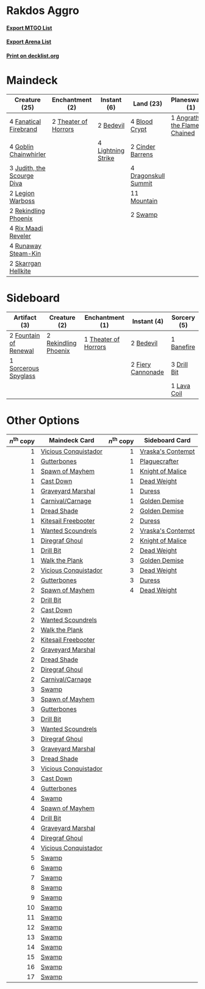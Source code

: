 # Rakdos Aggro

#### [Export MTGO List](../collection/Rakdos%20Aggro/Rakdos%20Aggro.txt)
#### [Export Arena List](../collection/Rakdos%20Aggro/Rakdos%20Aggro_arena.txt)
#### [Print on decklist.org](http://decklist.org/?deckmain=1%09Angrath,%20the%20Flame-Chained%0A2%09Bedevil%0A4%09Blood%20Crypt%0A2%09Cinder%20Barrens%0A4%09Dragonskull%20Summit%0A4%09Fanatical%20Firebrand%0A4%09Goblin%20Chainwhirler%0A3%09Judith,%20the%20Scourge%20Diva%0A3%09Lava%20Coil%0A2%09Legion%20Warboss%0A4%09Lightning%20Strike%0A11%09Mountain%0A2%09Rekindling%20Phoenix%0A4%09Rix%20Maadi%20Reveler%0A4%09Runaway%20Steam-Kin%0A2%09Skarrgan%20Hellkite%0A2%09Swamp%0A2%09Theater%20of%20Horrors&deckside=1%09Banefire%0A2%09Bedevil%0A3%09Drill%20Bit%0A2%09Fiery%20Cannonade%0A2%09Fountain%20of%20Renewal%0A1%09Lava%20Coil%0A2%09Rekindling%20Phoenix%0A1%09Sorcerous%20Spyglass%0A1%09Theater%20of%20Horrors)
# Maindeck

|                                            Creature (25)                                            |                                        Enchantment (2)                                        |                                         Instant (6)                                         |                                           Land (23)                                           |                                           Planeswalker (1)                                            |                                     Sorcery (3)                                      |
|-----------------------------------------------------------------------------------------------------|-----------------------------------------------------------------------------------------------|---------------------------------------------------------------------------------------------|-----------------------------------------------------------------------------------------------|-------------------------------------------------------------------------------------------------------|--------------------------------------------------------------------------------------|
|4 [Fanatical Firebrand](http://gatherer.wizards.com/Pages/Card/Details.aspx?multiverseid=439758)     |2 [Theater of Horrors](http://gatherer.wizards.com/Pages/Card/Details.aspx?multiverseid=457357)|2 [Bedevil](http://gatherer.wizards.com/Pages/Card/Details.aspx?multiverseid=457301)         |4 [Blood Crypt](http://gatherer.wizards.com/Pages/Card/Details.aspx?multiverseid=97102)        |1 [Angrath, the Flame-Chained](http://gatherer.wizards.com/Pages/Card/Details.aspx?multiverseid=439809)|3 [Lava Coil](http://gatherer.wizards.com/Pages/Card/Details.aspx?multiverseid=452858)|
|4 [Goblin Chainwhirler](http://gatherer.wizards.com/Pages/Card/Details.aspx?multiverseid=443017)     |                                                                                               |4 [Lightning Strike](http://gatherer.wizards.com/Pages/Card/Details.aspx?multiverseid=383299)|2 [Cinder Barrens](http://gatherer.wizards.com/Pages/Card/Details.aspx?multiverseid=429672)    |                                                                                                       |                                                                                      |
|3 [Judith, the Scourge Diva](http://gatherer.wizards.com/Pages/Card/Details.aspx?multiverseid=457329)|                                                                                               |                                                                                             |4 [Dragonskull Summit](http://gatherer.wizards.com/Pages/Card/Details.aspx?multiverseid=420909)|                                                                                                       |                                                                                      |
|2 [Legion Warboss](http://gatherer.wizards.com/Pages/Card/Details.aspx?multiverseid=452859)          |                                                                                               |                                                                                             |11 [Mountain](http://gatherer.wizards.com/Pages/Card/Details.aspx?multiverseid=439859)         |                                                                                                       |                                                                                      |
|2 [Rekindling Phoenix](http://gatherer.wizards.com/Pages/Card/Details.aspx?multiverseid=439768)      |                                                                                               |                                                                                             |2 [Swamp](http://gatherer.wizards.com/Pages/Card/Details.aspx?multiverseid=439858)             |                                                                                                       |                                                                                      |
|4 [Rix Maadi Reveler](http://gatherer.wizards.com/Pages/Card/Details.aspx?multiverseid=457253)       |                                                                                               |                                                                                             |                                                                                               |                                                                                                       |                                                                                      |
|4 [Runaway Steam-Kin](http://gatherer.wizards.com/Pages/Card/Details.aspx?multiverseid=452865)       |                                                                                               |                                                                                             |                                                                                               |                                                                                                       |                                                                                      |
|2 [Skarrgan Hellkite](http://gatherer.wizards.com/Pages/Card/Details.aspx?multiverseid=457258)       |                                                                                               |                                                                                             |                                                                                               |                                                                                                       |                                                                                      |


# Sideboard

|                                          Artifact (3)                                          |                                         Creature (2)                                          |                                        Enchantment (1)                                        |                                        Instant (4)                                         |                                     Sorcery (5)                                      |
|------------------------------------------------------------------------------------------------|-----------------------------------------------------------------------------------------------|-----------------------------------------------------------------------------------------------|--------------------------------------------------------------------------------------------|--------------------------------------------------------------------------------------|
|2 [Fountain of Renewal](http://gatherer.wizards.com/Pages/Card/Details.aspx?multiverseid=447372)|2 [Rekindling Phoenix](http://gatherer.wizards.com/Pages/Card/Details.aspx?multiverseid=439768)|1 [Theater of Horrors](http://gatherer.wizards.com/Pages/Card/Details.aspx?multiverseid=457357)|2 [Bedevil](http://gatherer.wizards.com/Pages/Card/Details.aspx?multiverseid=457301)        |1 [Banefire](http://gatherer.wizards.com/Pages/Card/Details.aspx?multiverseid=186613) |
|1 [Sorcerous Spyglass](http://gatherer.wizards.com/Pages/Card/Details.aspx?multiverseid=435407) |                                                                                               |                                                                                               |2 [Fiery Cannonade](http://gatherer.wizards.com/Pages/Card/Details.aspx?multiverseid=435297)|3 [Drill Bit](http://gatherer.wizards.com/Pages/Card/Details.aspx?multiverseid=457217)|
|                                                                                                |                                                                                               |                                                                                               |                                                                                            |1 [Lava Coil](http://gatherer.wizards.com/Pages/Card/Details.aspx?multiverseid=452858)|


# Other Options

|*n*<sup>th</sup> copy|                                         Maindeck Card                                         |*n*<sup>th</sup> copy|                                       Sideboard Card                                       |
|--------------------:|-----------------------------------------------------------------------------------------------|--------------------:|--------------------------------------------------------------------------------------------|
|                    1|[Vicious Conquistador](http://gatherer.wizards.com/Pages/Card/Details.aspx?multiverseid=435282)|                    1|[Vraska's Contempt](http://gatherer.wizards.com/Pages/Card/Details.aspx?multiverseid=435283)|
|                    1|[Gutterbones](http://gatherer.wizards.com/Pages/Card/Details.aspx?multiverseid=457220)         |                    1|[Plaguecrafter](http://gatherer.wizards.com/Pages/Card/Details.aspx?multiverseid=452832)    |
|                    1|[Spawn of Mayhem](http://gatherer.wizards.com/Pages/Card/Details.aspx?multiverseid=457229)     |                    1|[Knight of Malice](http://gatherer.wizards.com/Pages/Card/Details.aspx?multiverseid=442985) |
|                    1|[Cast Down](http://gatherer.wizards.com/Pages/Card/Details.aspx?multiverseid=442969)           |                    1|[Dead Weight](http://gatherer.wizards.com/Pages/Card/Details.aspx?multiverseid=452817)      |
|                    1|[Graveyard Marshal](http://gatherer.wizards.com/Pages/Card/Details.aspx?multiverseid=447235)   |                    1|[Duress](http://gatherer.wizards.com/Pages/Card/Details.aspx?multiverseid=14557)            |
|                    1|[Carnival/Carnage](http://gatherer.wizards.com/Pages/Card/Details.aspx?multiverseid=457366)    |                    1|[Golden Demise](http://gatherer.wizards.com/Pages/Card/Details.aspx?multiverseid=439730)    |
|                    1|[Dread Shade](http://gatherer.wizards.com/Pages/Card/Details.aspx?multiverseid=442976)         |                    2|[Golden Demise](http://gatherer.wizards.com/Pages/Card/Details.aspx?multiverseid=439730)    |
|                    1|[Kitesail Freebooter](http://gatherer.wizards.com/Pages/Card/Details.aspx?multiverseid=435264) |                    2|[Duress](http://gatherer.wizards.com/Pages/Card/Details.aspx?multiverseid=14557)            |
|                    1|[Wanted Scoundrels](http://gatherer.wizards.com/Pages/Card/Details.aspx?multiverseid=435285)   |                    2|[Vraska's Contempt](http://gatherer.wizards.com/Pages/Card/Details.aspx?multiverseid=435283)|
|                    1|[Diregraf Ghoul](http://gatherer.wizards.com/Pages/Card/Details.aspx?multiverseid=409630)      |                    2|[Knight of Malice](http://gatherer.wizards.com/Pages/Card/Details.aspx?multiverseid=442985) |
|                    1|[Drill Bit](http://gatherer.wizards.com/Pages/Card/Details.aspx?multiverseid=457217)           |                    2|[Dead Weight](http://gatherer.wizards.com/Pages/Card/Details.aspx?multiverseid=452817)      |
|                    1|[Walk the Plank](http://gatherer.wizards.com/Pages/Card/Details.aspx?multiverseid=435284)      |                    3|[Golden Demise](http://gatherer.wizards.com/Pages/Card/Details.aspx?multiverseid=439730)    |
|                    2|[Vicious Conquistador](http://gatherer.wizards.com/Pages/Card/Details.aspx?multiverseid=435282)|                    3|[Dead Weight](http://gatherer.wizards.com/Pages/Card/Details.aspx?multiverseid=452817)      |
|                    2|[Gutterbones](http://gatherer.wizards.com/Pages/Card/Details.aspx?multiverseid=457220)         |                    3|[Duress](http://gatherer.wizards.com/Pages/Card/Details.aspx?multiverseid=14557)            |
|                    2|[Spawn of Mayhem](http://gatherer.wizards.com/Pages/Card/Details.aspx?multiverseid=457229)     |                    4|[Dead Weight](http://gatherer.wizards.com/Pages/Card/Details.aspx?multiverseid=452817)      |
|                    2|[Drill Bit](http://gatherer.wizards.com/Pages/Card/Details.aspx?multiverseid=457217)           |                     |                                                                                            |
|                    2|[Cast Down](http://gatherer.wizards.com/Pages/Card/Details.aspx?multiverseid=442969)           |                     |                                                                                            |
|                    2|[Wanted Scoundrels](http://gatherer.wizards.com/Pages/Card/Details.aspx?multiverseid=435285)   |                     |                                                                                            |
|                    2|[Walk the Plank](http://gatherer.wizards.com/Pages/Card/Details.aspx?multiverseid=435284)      |                     |                                                                                            |
|                    2|[Kitesail Freebooter](http://gatherer.wizards.com/Pages/Card/Details.aspx?multiverseid=435264) |                     |                                                                                            |
|                    2|[Graveyard Marshal](http://gatherer.wizards.com/Pages/Card/Details.aspx?multiverseid=447235)   |                     |                                                                                            |
|                    2|[Dread Shade](http://gatherer.wizards.com/Pages/Card/Details.aspx?multiverseid=442976)         |                     |                                                                                            |
|                    2|[Diregraf Ghoul](http://gatherer.wizards.com/Pages/Card/Details.aspx?multiverseid=409630)      |                     |                                                                                            |
|                    2|[Carnival/Carnage](http://gatherer.wizards.com/Pages/Card/Details.aspx?multiverseid=457366)    |                     |                                                                                            |
|                    3|[Swamp](http://gatherer.wizards.com/Pages/Card/Details.aspx?multiverseid=439858)               |                     |                                                                                            |
|                    3|[Spawn of Mayhem](http://gatherer.wizards.com/Pages/Card/Details.aspx?multiverseid=457229)     |                     |                                                                                            |
|                    3|[Gutterbones](http://gatherer.wizards.com/Pages/Card/Details.aspx?multiverseid=457220)         |                     |                                                                                            |
|                    3|[Drill Bit](http://gatherer.wizards.com/Pages/Card/Details.aspx?multiverseid=457217)           |                     |                                                                                            |
|                    3|[Wanted Scoundrels](http://gatherer.wizards.com/Pages/Card/Details.aspx?multiverseid=435285)   |                     |                                                                                            |
|                    3|[Diregraf Ghoul](http://gatherer.wizards.com/Pages/Card/Details.aspx?multiverseid=409630)      |                     |                                                                                            |
|                    3|[Graveyard Marshal](http://gatherer.wizards.com/Pages/Card/Details.aspx?multiverseid=447235)   |                     |                                                                                            |
|                    3|[Dread Shade](http://gatherer.wizards.com/Pages/Card/Details.aspx?multiverseid=442976)         |                     |                                                                                            |
|                    3|[Vicious Conquistador](http://gatherer.wizards.com/Pages/Card/Details.aspx?multiverseid=435282)|                     |                                                                                            |
|                    3|[Cast Down](http://gatherer.wizards.com/Pages/Card/Details.aspx?multiverseid=442969)           |                     |                                                                                            |
|                    4|[Gutterbones](http://gatherer.wizards.com/Pages/Card/Details.aspx?multiverseid=457220)         |                     |                                                                                            |
|                    4|[Swamp](http://gatherer.wizards.com/Pages/Card/Details.aspx?multiverseid=439858)               |                     |                                                                                            |
|                    4|[Spawn of Mayhem](http://gatherer.wizards.com/Pages/Card/Details.aspx?multiverseid=457229)     |                     |                                                                                            |
|                    4|[Drill Bit](http://gatherer.wizards.com/Pages/Card/Details.aspx?multiverseid=457217)           |                     |                                                                                            |
|                    4|[Graveyard Marshal](http://gatherer.wizards.com/Pages/Card/Details.aspx?multiverseid=447235)   |                     |                                                                                            |
|                    4|[Diregraf Ghoul](http://gatherer.wizards.com/Pages/Card/Details.aspx?multiverseid=409630)      |                     |                                                                                            |
|                    4|[Vicious Conquistador](http://gatherer.wizards.com/Pages/Card/Details.aspx?multiverseid=435282)|                     |                                                                                            |
|                    5|[Swamp](http://gatherer.wizards.com/Pages/Card/Details.aspx?multiverseid=439858)               |                     |                                                                                            |
|                    6|[Swamp](http://gatherer.wizards.com/Pages/Card/Details.aspx?multiverseid=439858)               |                     |                                                                                            |
|                    7|[Swamp](http://gatherer.wizards.com/Pages/Card/Details.aspx?multiverseid=439858)               |                     |                                                                                            |
|                    8|[Swamp](http://gatherer.wizards.com/Pages/Card/Details.aspx?multiverseid=439858)               |                     |                                                                                            |
|                    9|[Swamp](http://gatherer.wizards.com/Pages/Card/Details.aspx?multiverseid=439858)               |                     |                                                                                            |
|                   10|[Swamp](http://gatherer.wizards.com/Pages/Card/Details.aspx?multiverseid=439858)               |                     |                                                                                            |
|                   11|[Swamp](http://gatherer.wizards.com/Pages/Card/Details.aspx?multiverseid=439858)               |                     |                                                                                            |
|                   12|[Swamp](http://gatherer.wizards.com/Pages/Card/Details.aspx?multiverseid=439858)               |                     |                                                                                            |
|                   13|[Swamp](http://gatherer.wizards.com/Pages/Card/Details.aspx?multiverseid=439858)               |                     |                                                                                            |
|                   14|[Swamp](http://gatherer.wizards.com/Pages/Card/Details.aspx?multiverseid=439858)               |                     |                                                                                            |
|                   15|[Swamp](http://gatherer.wizards.com/Pages/Card/Details.aspx?multiverseid=439858)               |                     |                                                                                            |
|                   16|[Swamp](http://gatherer.wizards.com/Pages/Card/Details.aspx?multiverseid=439858)               |                     |                                                                                            |
|                   17|[Swamp](http://gatherer.wizards.com/Pages/Card/Details.aspx?multiverseid=439858)               |                     |                                                                                            |

